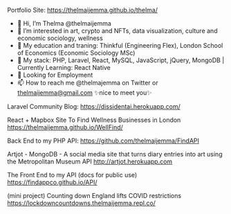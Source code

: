 Portfolio Site: https://thelmaijemma.github.io/thelma/
- 👋 Hi, I’m Thelma @thelmaijemma
- 👀 I’m interested in art, crypto and NFTs, data visualization, culture and economic sociology, wellness
- 🌱 My education and traning: Thinkful (Engineering Flex), London School of Economics (Economic Sociology MSc) 
- 🌱 My stack: PHP, Laravel, React, MySQL, JavaScript, jQuery, MongoDB | Currently Learning: React Native
- 💞️ Looking for Employment
- 📫 How to reach me @thelmajemma on Twitter or thelmaijemma@gmail.com
 ✨nice to meet you✨

Laravel Community Blog: https://dissidentai.herokuapp.com/

React + Mapbox Site To Find Wellness Businesses in London https://thelmaijemma.github.io/WellFind/

Back End to my PHP API: https://github.com/thelmaijemma/FindAPI

Artjot - MongoDB - A social media site that turns diary entries into art using the Metropolitan Museum API http://artjot.herokuapp.com

The Front End to my API (docs for public use) https://findappco.github.io/API/

(mini project) Counting down England lifts COVID restrictions https://lockdowncountdowns.thelmaijemma.repl.co/
